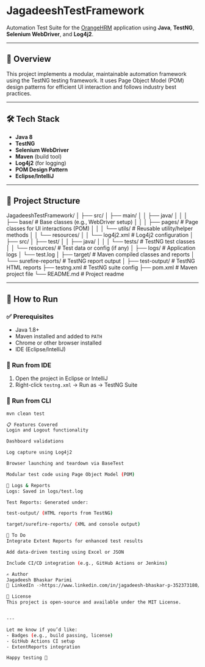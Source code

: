 # JagadeeshTestFramework

Automation Test Suite for the [OrangeHRM](https://opensource-demo.orangehrmlive.com/) application using **Java**, **TestNG**, **Selenium WebDriver**, and **Log4j2**.

---

## 📌 Overview

This project implements a modular, maintainable automation framework using the TestNG testing framework. It uses Page Object Model (POM) design patterns for efficient UI interaction and follows industry best practices.

---

## 🛠 Tech Stack

- **Java 8**
- **TestNG**
- **Selenium WebDriver**
- **Maven** (build tool)
- **Log4j2** (for logging)
- **POM Design Pattern**
- **Eclipse/IntelliJ**

---

## 📁 Project Structure

JagadeeshTestFramework/
│
├── src/
│ ├── main/
│ │ ├── java/
│ │ │ ├── base/ # Base classes (e.g., WebDriver setup)
│ │ │ ├── pages/ # Page classes for UI interactions (POM)
│ │ │ └── utils/ # Reusable utility/helper methods
│ │ └── resources/
│ │ └── log4j2.xml # Log4j2 configuration
│
├── src/
│ ├── test/
│ │ ├── java/
│ │ │ └── tests/ # TestNG test classes
│ │ └── resources/ # Test data or config (if any)
│
├── logs/ # Application logs
│ └── test.log
│
├── target/ # Maven compiled classes and reports
│ └── surefire-reports/ # TestNG report output
│
├── test-output/ # TestNG HTML reports
├── testng.xml # TestNG suite config
├── pom.xml # Maven project file
└── README.md # Project readme



---

## 🚀 How to Run

### ✅ Prerequisites

- Java 1.8+
- Maven installed and added to `PATH`
- Chrome or other browser installed
- IDE (Eclipse/IntelliJ)

### 🧪 Run from IDE

1. Open the project in Eclipse or IntelliJ
2. Right-click `testng.xml` → Run as → TestNG Suite

### 🧪 Run from CLI

```bash
mvn clean test

📋 Features Covered
Login and Logout functionality

Dashboard validations

Log capture using Log4j2

Browser launching and teardown via BaseTest

Modular test code using Page Object Model (POM)

📄 Logs & Reports
Logs: Saved in logs/test.log

Test Reports: Generated under:

test-output/ (HTML reports from TestNG)

target/surefire-reports/ (XML and console output)

📎 To Do
Integrate Extent Reports for enhanced test results

Add data-driven testing using Excel or JSON

Include CI/CD integration (e.g., GitHub Actions or Jenkins)

✍️ Author
Jagadeesh Bhaskar Parimi
🔗 LinkedIn ->https://www.linkedin.com/in/jagadeesh-bhaskar-p-352373180/

📜 License
This project is open-source and available under the MIT License.


---

Let me know if you’d like:
- Badges (e.g., build passing, license)
- GitHub Actions CI setup
- ExtentReports integration

Happy testing 🚀
